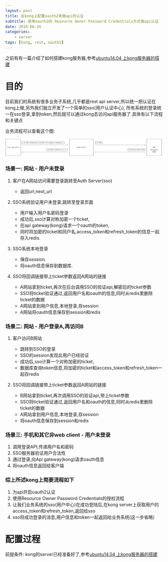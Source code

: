 ```yaml
---
layout: post
title: 在kong上配置oauth2来做api的认证
subtitle: 使用oauth2的 Resource Owner Password Credentials方式做api认证
date: 2016-06-26
categories: 
    - server
tags: [kong, rest, oauth2]
---
```




之前有有一篇介绍了如何搭建kong服务器,参考[ubuntu14.04 上kong服务器的搭建](/c/server/2016/06/22/ubuntu1404-kong-server.html)


# 目的

目前我们的系统有很多业务子系统,几乎都是rest api server,所以统一把认证在kong上做,另外我们独立开发了一个简单的sso(用户认证中心),
所有系统的登录统一在sso登录,拿到token,然后就可以通过kong去访问api服务器了.具体有以下流程和关键点

业务流程可以查看这个图:

<img src="/img/posts/2016/06/oauth2-flow2.png" alt="oauth2流程" width="500"> 

### 场景一: 网站 - 用户未登录

1. 客户在A网站访问需要登录跳转至Auth Server(sso)
    * 返回url,next_url
2. SSO系统验证用户未登录,跳转至登录页面
    * 用户输入用户名密码登录
    * 成功后,sso计算对称加密一个ticket,
    * 在api gateway(kong)请求一个oauth的token,
    * 同时将加密的ticket和同户名,access_token和refresh_token的信息一起存入redis.

3. SSO系统本地登录
    * 保存session.
    * 将oauth信息保存到数据库.

4. SSO将回调链接带上ticket参数返回A网站的链接
    * A网站拿到ticket,再次在后台调用SSO的验证api,解密后的ticket参数
    * SSO将ticket验证通过,返回用户名和oauth的信息,同时从redis里删除ticket的数据
    * A网站拿到用户信息,本地登录,存session
    * A网站将oauth信息保存到session和redis


### 场景二: 网站 - 用户登录A,再访问B

1. 客户访问B网站
    * 跳转到SSO的登录
    * SSO的session发现此用户已经验证
    * 成功后,sso计算一个对称加密的ticket,
    * 数据库查询token信息,将加密的ticket和access_token和refresh_token一起存redis

2. SSO将回调链接带上ticket参数返回A网站的链接
    * B网站拿到ticket,再次调用SSO的验证api,带上ticket参数
    * SSO将ticket验证通过,返回用户名和oauth的信息,同时从redis里删除ticket的数据
    * A网站拿到用户信息,本地登录,存session
    * 将oauth信息保存到session和redis


### 场景三: 手机和其它非web client - 用户未登录

1. 调用登录API,传递用户名和密码
2. SSO服务器验证用户合法性
3. 通过登录,向Api gateway(kong)请求oauth信息
4. 将oauth信息返回给客户端


### 综上所述kong上简要流程如下

1. 为api开启oauth2认证
2. 使用Resource Owner Password Credentials的授权流程
3. 让我们业务系统的sso(用户中心)在成功登陆后,在kong server上获取用户的access_token和refresh_token,返回给sso
4. sso将成功登录的消息,用户信息和token一起返回给业务系统(这一步省略)



# 配置过程

前提条件: kong的server已经准备好了,参考[ubuntu14.04 上kong服务器的搭建](/c/server/2016/06/22/ubuntu1404-kong-server.html)




